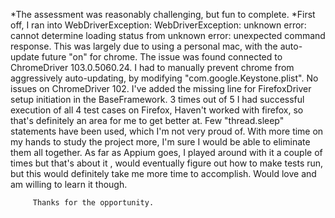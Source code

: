 *The assessment was reasonably challenging, but fun to complete.
*First off, I ran into WebDriverException:
WebDriverException: unknown error: cannot determine loading status
from unknown error: unexpected command response.
This was largely due to using a personal mac, with the auto-update future "on"
for chrome. 
The issue was found connected to ChromeDriver 103.0.5060.24.
I had to manually prevent chrome from aggressively auto-updating, by 
modifying "com.google.Keystone.plist". No issues on ChromeDriver 102.
I've added the missing line for FirefoxDriver setup initiation in the BaseFramework.
3 times out of 5 I had successful execution of all 4 test cases on Firefox, 
Haven't worked with firefox, so that's definitely an area for me to get better at.
Few "thread.sleep" statements have been used, which I'm not very proud of. With more time on my hands
to study the project more, I'm sure I would be able to eliminate them all together.
As far as Appium goes, I played around with it a couple of times but that's about it , would eventually figure out how to make tests run,
but this would definitely take me more time to accomplish. Would love and am willing to learn it though.

         Thanks for the opportunity.

